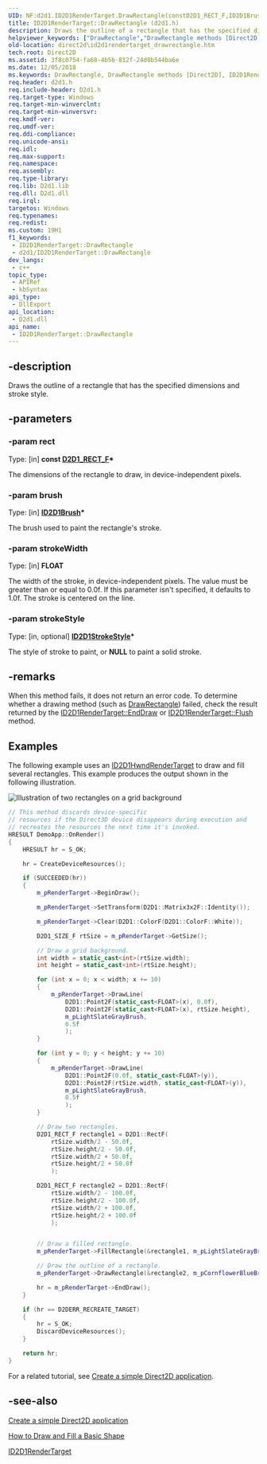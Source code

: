```yaml
---
UID: NF:d2d1.ID2D1RenderTarget.DrawRectangle(constD2D1_RECT_F,ID2D1Brush,FLOAT,ID2D1StrokeStyle)
title: ID2D1RenderTarget::DrawRectangle (d2d1.h)
description: Draws the outline of a rectangle that has the specified dimensions and stroke style.
helpviewer_keywords: ["DrawRectangle","DrawRectangle methods [Direct2D]","ID2D1RenderTarget.DrawRectangle","ID2D1RenderTarget::DrawRectangle","d2d1_1/DrawRectangle","direct2d.id2d1rendertarget_drawrectangle"]
old-location: direct2d\id2d1rendertarget_drawrectangle.htm
tech.root: Direct2D
ms.assetid: 3f8c0754-fa68-4b5b-812f-24d8b544ba6e
ms.date: 12/05/2018
ms.keywords: DrawRectangle, DrawRectangle methods [Direct2D], ID2D1RenderTarget.DrawRectangle, ID2D1RenderTarget::DrawRectangle, d2d1_1/DrawRectangle, direct2d.id2d1rendertarget_drawrectangle
req.header: d2d1.h
req.include-header: D2d1.h
req.target-type: Windows
req.target-min-winverclnt: 
req.target-min-winversvr: 
req.kmdf-ver: 
req.umdf-ver: 
req.ddi-compliance: 
req.unicode-ansi: 
req.idl: 
req.max-support: 
req.namespace: 
req.assembly: 
req.type-library: 
req.lib: D2d1.lib
req.dll: D2d1.dll
req.irql: 
targetos: Windows
req.typenames: 
req.redist: 
ms.custom: 19H1
f1_keywords:
 - ID2D1RenderTarget::DrawRectangle
 - d2d1/ID2D1RenderTarget::DrawRectangle
dev_langs:
 - c++
topic_type:
 - APIRef
 - kbSyntax
api_type:
 - DllExport
api_location:
 - D2d1.dll
api_name:
 - ID2D1RenderTarget::DrawRectangle
---
```


## -description

Draws the outline of a rectangle that has the specified dimensions and stroke style.

## -parameters

### -param rect

Type: [in] <b>const <a href="/windows/win32/Direct2D/d2d1-rect-f">D2D1_RECT_F</a>*</b>

The dimensions of the rectangle to draw, in device-independent pixels.

### -param brush

Type: [in] <b><a href="/windows/win32/api/d2d1/nn-d2d1-id2d1brush">ID2D1Brush</a>*</b>

The brush used to paint the rectangle's stroke.

### -param strokeWidth

Type: [in] <b>FLOAT</b>

The width of the stroke, in device-independent pixels. The value must be greater than or equal to 0.0f. If this parameter isn't specified, it defaults to 1.0f. The stroke is centered on the line.

### -param strokeStyle

Type: [in, optional] <b><a href="/windows/win32/api/d2d1/nn-d2d1-id2d1strokestyle">ID2D1StrokeStyle</a>*</b>

The style of stroke to paint, or <b>NULL</b> to paint a solid stroke.

## -remarks

When this method fails, it does not return an error code. To determine whether a drawing method (such as <a href="/windows/win32/api/d2d1/nf-d2d1-id2d1rendertarget-drawrectangle(constd2d1_rect_f_id2d1brush_float_id2d1strokestyle)">DrawRectangle</a>) failed, check the result returned by the <a href="/windows/win32/api/d2d1/nf-d2d1-id2d1rendertarget-enddraw">ID2D1RenderTarget::EndDraw</a> or <a href="/windows/win32/api/d2d1/nf-d2d1-id2d1rendertarget-flush">ID2D1RenderTarget::Flush</a> method. 

## Examples

The following example uses an <a href="/windows/win32/api/d2d1/nn-d2d1-id2d1hwndrendertarget">ID2D1HwndRenderTarget</a> to draw and fill several rectangles. This example produces the output shown in the following illustration. 

<img alt="Illustration of two rectangles on a grid background" src="images/drawrectangleexample_small.png"/>

```cpp
// This method discards device-specific
// resources if the Direct3D device disappears during execution and
// recreates the resources the next time it's invoked.
HRESULT DemoApp::OnRender()
{
    HRESULT hr = S_OK;

    hr = CreateDeviceResources();

    if (SUCCEEDED(hr))
    {
        m_pRenderTarget->BeginDraw();

        m_pRenderTarget->SetTransform(D2D1::Matrix3x2F::Identity());

        m_pRenderTarget->Clear(D2D1::ColorF(D2D1::ColorF::White));

        D2D1_SIZE_F rtSize = m_pRenderTarget->GetSize();

        // Draw a grid background.
        int width = static_cast<int>(rtSize.width);
        int height = static_cast<int>(rtSize.height);

        for (int x = 0; x < width; x += 10)
        {
            m_pRenderTarget->DrawLine(
                D2D1::Point2F(static_cast<FLOAT>(x), 0.0f),
                D2D1::Point2F(static_cast<FLOAT>(x), rtSize.height),
                m_pLightSlateGrayBrush,
                0.5f
                );
        }

        for (int y = 0; y < height; y += 10)
        {
            m_pRenderTarget->DrawLine(
                D2D1::Point2F(0.0f, static_cast<FLOAT>(y)),
                D2D1::Point2F(rtSize.width, static_cast<FLOAT>(y)),
                m_pLightSlateGrayBrush,
                0.5f
                );
        }

        // Draw two rectangles.
        D2D1_RECT_F rectangle1 = D2D1::RectF(
            rtSize.width/2 - 50.0f,
            rtSize.height/2 - 50.0f,
            rtSize.width/2 + 50.0f,
            rtSize.height/2 + 50.0f
            );

        D2D1_RECT_F rectangle2 = D2D1::RectF(
            rtSize.width/2 - 100.0f,
            rtSize.height/2 - 100.0f,
            rtSize.width/2 + 100.0f,
            rtSize.height/2 + 100.0f
            );


        // Draw a filled rectangle.
        m_pRenderTarget->FillRectangle(&rectangle1, m_pLightSlateGrayBrush);

        // Draw the outline of a rectangle.
        m_pRenderTarget->DrawRectangle(&rectangle2, m_pCornflowerBlueBrush);

        hr = m_pRenderTarget->EndDraw();
    }

    if (hr == D2DERR_RECREATE_TARGET)
    {
        hr = S_OK;
        DiscardDeviceResources();
    }

    return hr;
}
```

For a related tutorial, see [Create a simple Direct2D application](/windows/win32/Direct2D/direct2d-quickstart).

## -see-also

[Create a simple Direct2D application](/windows/win32/Direct2D/direct2d-quickstart)

<a href="/windows/win32/Direct2D/how-to-draw-an-ellipse">How to Draw and Fill a Basic Shape</a>

<a href="/windows/win32/api/d2d1/nn-d2d1-id2d1rendertarget">ID2D1RenderTarget</a>

